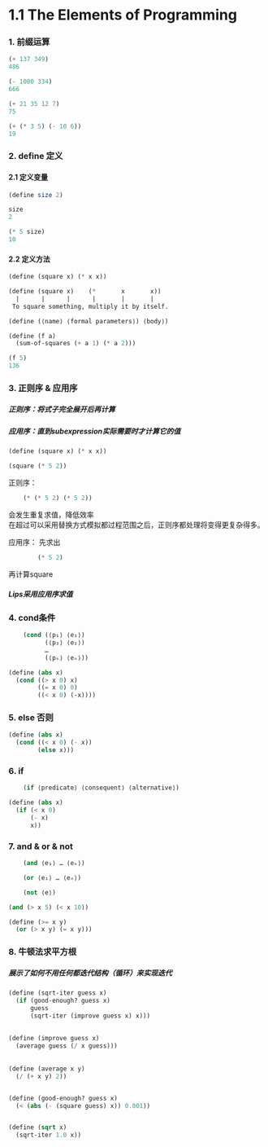 # 1.1 The Elements of Programming

### 1. 前缀运算
```scheme
(+ 137 349)
486

(- 1000 334)
666

(+ 21 35 12 7)
75

(+ (* 3 5) (- 10 6))
19

```


### 2. define 定义
#### 2.1 定义变量
```scheme
(define size 2)

size
2

(* 5 size)
10
```

#### 2.2 定义方法
```scheme
(define (square x) (* x x))
```

```scheme
(define (square x)    (*       x       x))
  |      |      |      |       |       |
 To square something, multiply it by itself.
```

```scheme
(define (⟨name⟩ ⟨formal parameters⟩) ⟨body⟩)
```
 
```scheme
(define (f a)
  (sum-of-squares (+ a 1) (* a 2)))

(f 5)
136
```

### 3. 正则序 & 应用序
##### 正则序：将式子完全展开后再计算  
##### 应用序：直到subexpression实际需要时才计算它的值

```scheme
(define (square x) (* x x))

(square (* 5 2))
```
正则序：
``` scheme
	(* (* 5 2) (* 5 2))
```
会发生重复求值，降低效率  
在超过可以采用替换方式模拟都过程范围之后，正则序都处理将变得更复杂得多。

应用序： 先求出
```scheme
		(* 5 2)
```
再计算square

##### Lips采用应用序求值  


### 4. cond条件
```scheme
    (cond (⟨p₁⟩ ⟨e₁⟩)
          (⟨p₂⟩ ⟨e₂⟩)
          …
          (⟨pₙ⟩ ⟨eₙ⟩))
```

```scheme
(define (abs x)
  (cond ((> x 0) x)
        ((= x 0) 0)
        ((< x 0) (-x))))
```

### 5. else 否则

```scheme
(define (abs x)
  (cond ((< x 0) (- x))
        (else x)))
```

### 6. if
```scheme
	(if ⟨predicate⟩ ⟨consequent⟩ ⟨alternative⟩)
```

```scheme
(define (abs x)
  (if (< x 0)
      (- x)
      x))
```

### 7. and & or & not

```scheme
	(and ⟨e₁⟩ … ⟨eₙ⟩)

	(or ⟨e₁⟩ … ⟨eₙ⟩)

	(not ⟨e⟩)
```

```scheme
(and (> x 5) (< x 10))

(define (>= x y) 
  (or (> x y) (= x y)))

```

### 8. 牛顿法求平方根
##### 展示了如何不用任何都迭代结构（循环）来实现迭代

```scheme
(define (sqrt-iter guess x)
  (if (good-enough? guess x)
      guess
      (sqrt-iter (improve guess x) x)))
      
      
(define (improve guess x)
  (average guess (/ x guess)))
  
  
(define (average x y) 
  (/ (+ x y) 2))


(define (good-enough? guess x)
  (< (abs (- (square guess) x)) 0.001))


(define (sqrt x)
  (sqrt-iter 1.0 x))

```

